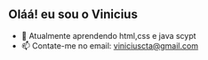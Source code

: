 ## Oláá! eu sou o Vinicius
- 🌱 Atualmente aprendendo html,css e java scypt
- 📫 Contate-me no email: viniciuscta@gmail.com
